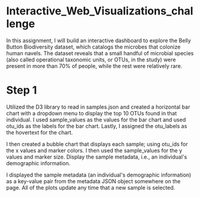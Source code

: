 # Interactive_Web_Visualizations_challenge

In this assignment, I will build an interactive dashboard to explore the Belly Button Biodiversity dataset, which catalogs the microbes that colonize human navels. The dataset reveals that a small handful of microbial species (also called operational taxonomic units, or OTUs, in the study) were present in more than 70% of people, while the rest were relatively rare.

# Step 1

Utilized the D3 library to read in samples.json and created a horizontal bar chart with a dropdown menu to display the top 10 OTUs found in that individual. I used sample_values as the values for the bar chart and used otu_ids as the labels for the bar chart. Lastly, I assigned the otu_labels as the hovertext for the chart.

I then created a bubble chart that displays each sample; using otu_ids for the x values and marker colors. I then used the sample_values for the y values and marker size. Display the sample metadata, i.e., an individual's demographic information.


I displayed the sample metadata (an individual's demographic information) as a key-value pair from the metadata JSON object somewhere on the page. All of the plots update any time that a new sample is selected.







